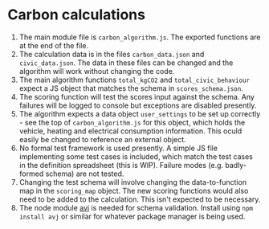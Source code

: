 # Carbon calculations
1. The main module file is `carbon_algorithm.js`. The exported functions are at the end of the file.
2. The calculation data is in the files `carbon_data.json` and `civic_data.json`. The data in these files can be changed and the algorithm will work without changing the code.
3. The main algorithm functions `total_kgCO2` and `total_civic_behaviour` expect a JS object that matches the schema in `scores_schema.json`.
4. The scoring function will test the scores input against the schema. Any failures will be logged to console but exceptions are disabled presently.
5. The algorithm expects a data object `user_settings` to be set up correctly - see the top of `carbon_algorithm.js` for this object, which holds the vehicle, heating and electrical consumption information. This oculd easily be changed to reference an external object.
6. No formal test framework is used presently. A simple JS file implementing some test cases is included, which match the test cases in the definition spreadsheet (this is WIP). Failure modes (e.g. badly-formed schema) are not tested.
7. Changing the test schema will involve changing the data-to-function map in the `scoring_map` object. The new scoring functions would also need to be added to the calculation. This isn't expected to be necessary.
8. The node module [avj](https://ajv.js.org/) is needed for schema validation. Install using `npm install avj` or similar for whatever package manager is being used.
